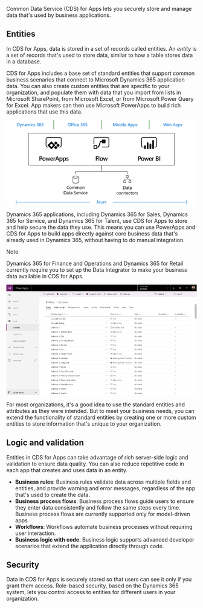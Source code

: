 Common Data Service (CDS) for Apps lets you securely store and manage data that's used by business applications. 

## Entities
In CDS for Apps, data is stored in a set of records called entities. An *entity* is a set of records that's used to store data, similar to how a table stores data in a database.

CDS for Apps includes a base set of standard entities that support common business scenarios that connect to Microsoft Dynamics 365 application data. You can also create custom entities that are specific to your organization, and populate them with data that you import from lists in Microsoft SharePoint, from Microsoft Excel, or from Microsoft Power Query for Excel. App makers can then use Microsoft PowerApps to build rich applications that use this data.

![Illustration showing an overview of the Business Application Platform](../media/platform.png)

Dynamics 365 applications, including Dynamics 365 for Sales, Dynamics 365 for Service, and Dynamics 365 for Talent, use CDS for Apps to store and help secure the data they use. This means you can use PowerApps and CDS for Apps to build apps directly against core business data that's already used in Dynamics 365, without having to do manual integration.

> [!NOTE]
> Dynamics 365 for Finance and Operations and Dynamics 365 for Retail currently require you to set up the Data Integrator to make your business data available in CDS for Apps.

![Screenshot showing a list of entities](../media/entitylist.png "Entity list")

For most organizations, it's a good idea to use the standard entities and attributes as they were intended. But to meet your business needs, you can extend the functionality of standard entities by creating one or more custom entities to store information that's unique to your organization. 

## Logic and validation
Entities in CDS for Apps can take advantage of rich server-side logic and validation to ensure data quality. You can also reduce repetitive code in each app that creates and uses data in an entity.

* **Business rules**: Business rules validate data across multiple fields and entities, and provide warning and error messages, regardless of the app that's used to create the data. 
* **Business process flows**: Business process flows guide users to ensure they enter data consistently and follow the same steps every time. Business process flows are currently supported only for model-driven apps.
* **Workflows**: Workflows automate business processes without requiring user interaction. 
* **Business logic with code**: Business logic supports advanced developer scenarios that extend the application directly through code. 

## Security
Data in CDS for Apps is securely stored so that users can see it only if you grant them access. Role-based security, based on the Dynamics 365 system, lets you control access to entities for different users in your organization.